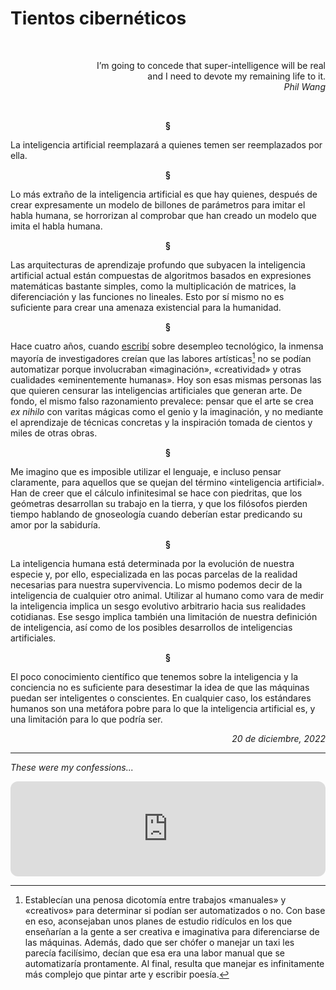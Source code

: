 # Tientos cibernéticos

<br>
<p align="right"> 
I’m going to concede that super-intelligence will be real
<br>
and I need to devote my remaining life to it.
<br>
<i>
Phil Wang
</i>
</p>
<br>

<p align="center"> <b>
§
</b>
</p>

La inteligencia artificial reemplazará a quienes temen ser reemplazados por ella.

<p align="center"> <b>
§
</b>
</p>

Lo más extraño de la inteligencia artificial es que hay quienes, después de crear expresamente un modelo de billones de parámetros para imitar el habla humana, se horrorizan al comprobar que han creado un modelo que imita el habla humana.

<p align="center"> <b>
§
</b>
</p>

Las arquitecturas de aprendizaje profundo que subyacen la inteligencia artificial actual están compuestas de algoritmos basados en expresiones matemáticas bastante simples, como la multiplicación de matrices, la diferenciación y las funciones no lineales. Esto por sí mismo no es suficiente para crear una amenaza existencial para la humanidad.

<p align="center"> <b>
§
</b>
</p>

Hace cuatro años, cuando [escribí](https://www.academia.edu/43673994/La_Cuarta_Revolucio_n_Industrial_y_la_planeacio_n_poli_tica_en_Me_xico) sobre desempleo tecnológico, la inmensa mayoría de investigadores creían que las labores artísticas[^1] no se podían automatizar porque involucraban «imaginación», «creatividad» y otras cualidades «eminentemente humanas». Hoy son esas mismas personas las que quieren censurar las inteligencias artificiales que generan arte. De fondo, el mismo falso razonamiento prevalece: pensar que el arte se crea *ex nihilo* con varitas mágicas como el genio y la imaginación, y no mediante el aprendizaje de técnicas concretas y la inspiración tomada de cientos y miles de otras obras.

<p align="center"> <b>
§
</b>
</p>

Me imagino que es imposible utilizar el lenguaje, e incluso pensar claramente, para aquellos que se quejan del término «inteligencia artificial». Han de creer que el cálculo infinitesimal se hace con piedritas, que los geómetras desarrollan su trabajo en la tierra, y que los filósofos pierden tiempo hablando de gnoseología cuando deberían estar predicando su amor por la sabiduría.

<p align="center"> <b>
§
</b>
</p>

La inteligencia humana está determinada por la evolución de nuestra especie y, por ello, especializada en las pocas parcelas de la realidad necesarias para nuestra supervivencia. Lo mismo podemos decir de la inteligencia de cualquier otro animal. Utilizar al humano como vara de medir la inteligencia implica un sesgo evolutivo arbitrario hacia sus realidades cotidianas. Ese sesgo implica también una limitación de nuestra definición de inteligencia, así como de los posibles desarrollos de inteligencias artificiales.

<p align="center"> <b>
§
</b>
</p>

El poco conocimiento científico que tenemos sobre la inteligencia y la conciencia no es suficiente para desestimar la idea de que las máquinas puedan ser inteligentes o conscientes. En cualquier caso, los estándares humanos son una metáfora pobre para lo que la inteligencia artificial es, y una limitación para lo que podría ser.

<p align="right"> <i>
20 de diciembre, 2022
</i>
</p>

---
*These were my confessions...*

<iframe style="border-radius:12px" src="https://open.spotify.com/embed/track/1Sc2RHxyKHMeyCChQTWTnp?utm_source=generator&theme=0" width="100%" height="152" frameBorder="0" allowfullscreen="" allow="autoplay; clipboard-write; encrypted-media; fullscreen; picture-in-picture" loading="lazy"></iframe>

[^1]: Establecían una penosa dicotomía entre trabajos «manuales» y «creativos» para determinar si podían ser automatizados o no. Con base en eso, aconsejaban unos planes de estudio ridículos en los que enseñarían a la gente a ser creativa e imaginativa para diferenciarse de las máquinas. Además, dado que ser chófer o manejar un taxi les parecía facilísimo, decían que esa era una labor manual que se automatizaría prontamente. Al final, resulta que manejar es infinitamente más complejo que pintar arte y escribir poesía.